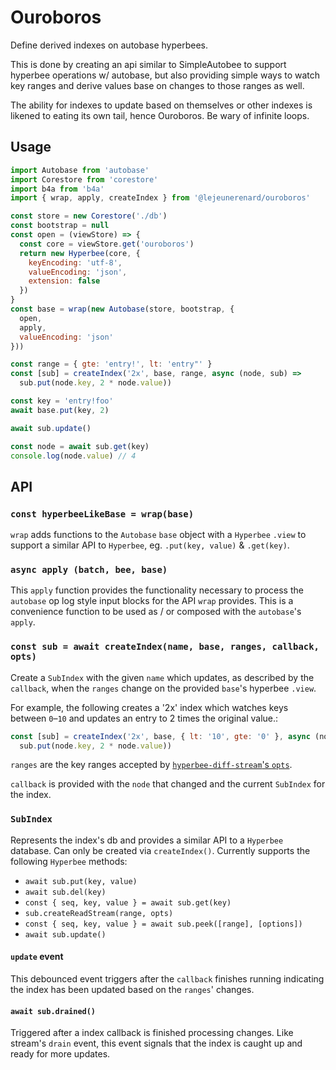 # Ouroboros

Define derived indexes on autobase hyperbees.

This is done by creating an api similar to SimpleAutobee to support hyperbee
operations w/ autobase, but also providing simple ways to watch key ranges and
derive values base on changes to those ranges as well.

The ability for indexes to update based on themselves or other indexes is
likened to eating its own tail, hence Ouroboros. Be wary of infinite loops.

## Usage

```js
import Autobase from 'autobase'
import Corestore from 'corestore'
import b4a from 'b4a'
import { wrap, apply, createIndex } from '@lejeunerenard/ouroboros'

const store = new Corestore('./db')
const bootstrap = null
const open = (viewStore) => {
  const core = viewStore.get('ouroboros')
  return new Hyperbee(core, {
    keyEncoding: 'utf-8',
    valueEncoding: 'json',
    extension: false
  })
}
const base = wrap(new Autobase(store, bootstrap, {
  open,
  apply,
  valueEncoding: 'json'
}))

const range = { gte: 'entry!', lt: 'entry"' }
const [sub] = createIndex('2x', base, range, async (node, sub) =>
  sub.put(node.key, 2 * node.value))

const key = 'entry!foo'
await base.put(key, 2)

await sub.update()

const node = await sub.get(key)
console.log(node.value) // 4
```

## API

### `const hyperbeeLikeBase = wrap(base)`

`wrap` adds functions to the `Autobase` `base` object with a `Hyperbee`
`.view` to support a similar API to `Hyperbee`, eg. `.put(key, value)` &
`.get(key)`.

### `async apply (batch, bee, base)`

This `apply` function provides the functionality necessary to process the
`autobase` op log style input blocks for the API `wrap` provides. This is a
convenience function to be used as / or composed with the `autobase`'s `apply`.

### `const sub = await createIndex(name, base, ranges, callback, opts)`

Create a `SubIndex` with the given `name` which updates, as described by the
`callback`, when the `ranges` change on the provided `base`'s hyperbee `.view`.

For example, the following creates a '2x' index which watches keys between
`0`–`10` and updates an entry to 2 times the original value.:

```js
const [sub] = createIndex('2x', base, { lt: '10', gte: '0' }, async (node, sub) =>
  sub.put(node.key, 2 * node.value))
```

`ranges` are the key ranges accepted by [`hyperbee-diff-stream`'s
`opts`](https://github.com/holepunchto/hyperbee-diff-stream?tab=readme-ov-file#const-diffstream--new-beediffstreamleftsnapshot-rightsnapshot-options).

`callback` is provided with the `node` that changed and the current `SubIndex`
for the index.

### `SubIndex`

Represents the index's db and provides a similar API to a `Hyperbee` database.
Can only be created via `createIndex()`. Currently supports the following
`Hyperbee` methods:

- `await sub.put(key, value)`
- `await sub.del(key)`
- `const { seq, key, value } = await sub.get(key)`
- `sub.createReadStream(range, opts)`
- `const { seq, key, value } = await sub.peek([range], [options])`
- `await sub.update()`

#### `update` event

This debounced event triggers after the `callback` finishes running indicating
the index has been updated based on the `ranges`' changes.

#### `await sub.drained()`

Triggered after a index callback is finished processing changes. Like stream's
`drain` event, this event signals that the index is caught up and ready for more
updates.
